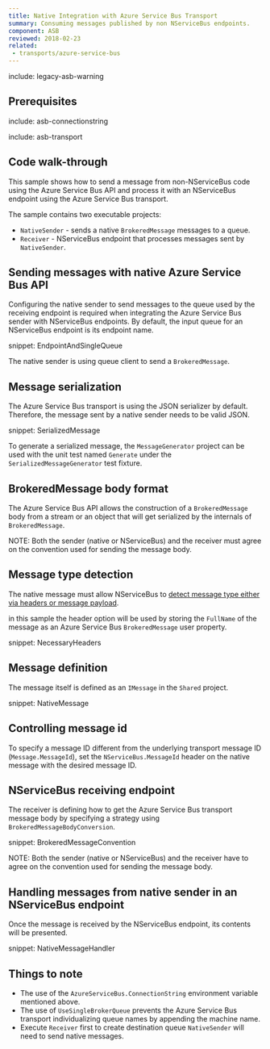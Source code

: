 ```yaml
---
title: Native Integration with Azure Service Bus Transport
summary: Consuming messages published by non NServiceBus endpoints.
component: ASB
reviewed: 2018-02-23
related:
 - transports/azure-service-bus
---
```


include: legacy-asb-warning

## Prerequisites

include: asb-connectionstring

include: asb-transport


## Code walk-through

This sample shows how to send a message from non-NServiceBus code using the Azure Service Bus API and process it with an NServiceBus endpoint using the Azure Service Bus transport.

The sample contains two executable projects:

 * `NativeSender` - sends a native `BrokeredMessage` messages to a queue.
 * `Receiver` - NServiceBus endpoint that processes messages sent by `NativeSender`.


## Sending messages with native Azure Service Bus API

Configuring the native sender to send messages to the queue used by the receiving endpoint is required when integrating the Azure Service Bus sender with NServiceBus endpoints. By default, the input queue for an NServiceBus endpoint is its endpoint name.

snippet: EndpointAndSingleQueue

The native sender is using queue client to send a `BrokeredMessage`.


## Message serialization

The Azure Service Bus transport is using the JSON serializer by default. Therefore, the message sent by a native sender needs to be valid JSON.

snippet: SerializedMessage

To generate a serialized message, the `MessageGenerator` project can be used with the unit test named `Generate` under the `SerializedMessageGenerator` test fixture.


## BrokeredMessage body format

The Azure Service Bus API allows the construction of a `BrokeredMessage` body from a stream or an object that will get serialized by the internals of `BrokeredMessage`.

NOTE: Both the sender (native or NServiceBus) and the receiver must agree on the convention used for sending the message body.


## Message type detection

The native message must allow NServiceBus to [detect message type either via headers or message payload](/nservicebus/messaging/message-type-detection.md).

in this sample the header option will be used by storing the `FullName` of the message as an Azure Service Bus `BrokeredMessage` user property.

snippet: NecessaryHeaders

## Message definition

The message itself is defined as an `IMessage` in the `Shared` project.

snippet: NativeMessage

## Controlling message id

To specify a message ID different from the underlying transport message ID (`Message.MessageId`), set the `NServiceBus.MessageId` header on the native message with the desired message ID.


## NServiceBus receiving endpoint

The receiver is defining how to get the Azure Service Bus transport message body by specifying a strategy using `BrokeredMessageBodyConversion`.

snippet: BrokeredMessageConvention

NOTE: Both the sender (native or NServiceBus) and the receiver have to agree on the convention used for sending the message body.


## Handling messages from native sender in an NServiceBus endpoint

Once the message is received by the NServiceBus endpoint, its contents will be presented.

snippet: NativeMessageHandler


## Things to note

 * The use of the `AzureServiceBus.ConnectionString` environment variable mentioned above.
 * The use of `UseSingleBrokerQueue` prevents the Azure Service Bus transport individualizing queue names by appending the machine name.
 * Execute `Receiver` first to create destination queue `NativeSender` will need to send native messages.
